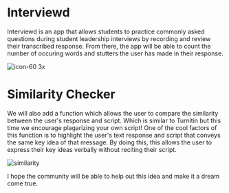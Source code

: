# Interviewd

Interviewd is an app that allows students to practice commonly asked questions during student leadership interviews by recording and review their transcribed response. From there, the app will be able to count the number of occuring words and stutters the user has made in their response. 


![icon-60 3x](https://user-images.githubusercontent.com/43848242/46546681-5baa4780-c8fc-11e8-8b6d-cc154a2ce168.png)


# Similarity Checker 
We will also add a function which allows the user to compare the similarity between the user's response and script. Which is similar to Turnitin but this time we encourage plagarizing your own script! One of the cool factors of this function is to highlight the user's text response and script that conveys the same key idea of that message. By doing this, this allows the user to express their key ideas verbally without reciting their script. 


![similarity](https://user-images.githubusercontent.com/43848242/46547242-eb042a80-c8fd-11e8-97a6-48ce7f1eeb04.JPG)





I hope the community will be able to help out this idea and make it a dream come true. 
